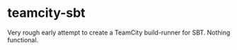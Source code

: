 teamcity-sbt
============

Very rough early attempt to create a TeamCity build-runner for SBT. Nothing functional.
